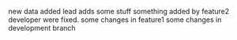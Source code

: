 new data added
lead adds some stuff
something added by feature2 developer were fixed.
some changes in feature1
some changes in development branch
